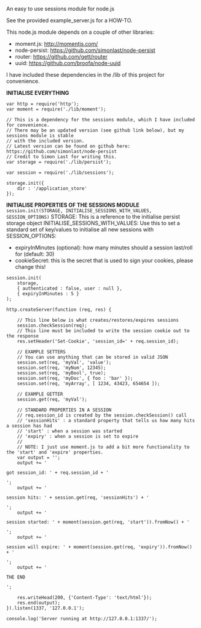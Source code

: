 An easy to use sessions module for node.js

See the provided example_server.js for a HOW-TO.

This node.js module depends on a couple of other libraries:
* moment.js: http://momentjs.com/
* node-persist: https://github.com/simonlast/node-persist
* router: https://github.com/gett/router
* uuid: https://github.com/broofa/node-uuid

I have included these dependencies in the /lib of this project for convenience.

**INITIALISE EVERYTHING**
<pre><code>var http = require('http');
var moment = require('./lib/moment');

// This is a dependency for the sessions module, which I have included for convenience.
// There may be an updated version (see github link below), but my sessions module is stable
// with the included version.
// Latest version can be found on github here: https://github.com/simonlast/node-persist
// Credit to Simon Last for writing this.
var storage = require('./lib/persist');

var session = require('./lib/sessions');

storage.init({
	dir : '/application_store'
});
</code></pre>

**INITIALISE PROPERTIES OF THE SESSIONS MODULE**
<code>session.init(STORAGE, INITIALISE_SESSIONS_WITH_VALUES, SESSION_OPTIONS)</code>
STORAGE: This is a reference to the initialise persist storage object
INITIALISE_SESSIONS_WITH_VALUES: Use this to set a standard set of key/values to initialise all new sessions with
SESSION_OPTIONS:
- expiryInMinutes (optional): how many minutes should a session last/roll for (default: 30)
- cookieSecret: this is the secret that is used to sign your cookies, please change this!
<pre><code>session.init(
	storage, 
	{ authenticated : false, user : null }, 
	{ expiryInMinutes : 5 }
);</code></pre>

<pre><code>http.createServer(function (req, res) {

	// This line below is what creates/restores/expires sessions
	session.checkSession(req);
	// This line must be included to write the session cookie out to the response
	res.setHeader('Set-Cookie', 'session_id=' + req.session_id);	
	
	// EXAMPLE SETTERS
	// You can use anything that can be stored in valid JSON
	session.set(req, 'myVal', 'value');
	session.set(req, 'myNum', 12345);
	session.set(req, 'myBool', true);
	session.set(req, 'myDoc', { foo : 'bar' });
	session.set(req, 'myArray', [ 1234, 43423, 654654 ]);
	
	// EXAMPLE GETTER
	session.get(req, 'myVal');
	
	// STANDARD PROPERTIES IN A SESSION
	// req.session_id is created by the session.checkSession() call
	// 'sessionHits' : a standard property that tells us how many hits a session has had
	// 'start' : when a session was started
	// 'expiry' : when a session is set to expire
	// 
	// NOTE: I just use moment.js to add a bit more functionality to the 'start' and 'expire' properties.
	var output = '';
	output += '<p>got session_id: ' + req.session_id + '</p>';
	output += '<p>session hits: ' + session.get(req, 'sessionHits') + '</p>';
	output += '<p>session started: ' + moment(session.get(req, 'start')).fromNow() + '</p>';
	output += '<p>session will expire: ' + moment(session.get(req, 'expiry')).fromNow() + '</p>';
	output += '<p>THE END</p>';
  
  	res.writeHead(200, {'Content-Type': 'text/html'});
  	res.end(output);
}).listen(1337, '127.0.0.1');

console.log('Server running at http://127.0.0.1:1337/');</code></pre>